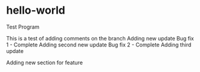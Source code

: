 # hello-world
Test Program

This is a test of adding comments on the branch
Adding new update
Bug fix 1 - Complete
Adding second new update
Bug fix 2 - Complete
Adding third update

Adding new section for feature